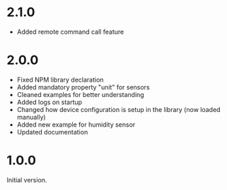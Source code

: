 # 2.1.0
- Added remote command call feature

# 2.0.0
- Fixed NPM library declaration
- Added mandatory property "unit" for sensors
- Cleaned examples for better understanding
- Added logs on startup
- Changed how device configuration is setup in the library (now loaded manually)
- Added new example for humidity sensor
- Updated documentation

# 1.0.0
Initial version.